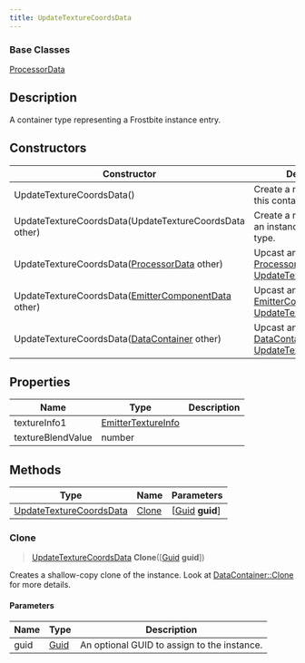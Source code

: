 ```yaml
---
title: UpdateTextureCoordsData
---
```

### Base Classes

[ProcessorData](ProcessorData)

## Description

A container type representing a Frostbite instance entry.

## Constructors

| Constructor                                                                        | Description                                                                                                                           |
| ---------------------------------------------------------------------------------- | ------------------------------------------------------------------------------------------------------------------------------------- |
| UpdateTextureCoordsData()                                                          | Create a new instance of this container type.                                                                                         |
| UpdateTextureCoordsData(UpdateTextureCoordsData other)                             | Create a reference copy of an instance of the same type.                                                                              |
| UpdateTextureCoordsData([ProcessorData](ProcessorData) other)                      | Upcast an instance of type [ProcessorData](ProcessorData) to [UpdateTextureCoordsData](UpdateTextureCoordsData).                      |
| UpdateTextureCoordsData([EmitterComponentData](EmitterComponentData) other)        | Upcast an instance of type [EmitterComponentData](EmitterComponentData) to [UpdateTextureCoordsData](UpdateTextureCoordsData).        |
| UpdateTextureCoordsData([DataContainer](/vext/ref/shared/class/datacontainer) other) | Upcast an instance of type [DataContainer](/vext/ref/shared/class/datacontainer) to [UpdateTextureCoordsData](UpdateTextureCoordsData). |

## Properties

| Name              | Type                                     | Description |
| ----------------- | ---------------------------------------- | ----------- |
| textureInfo1      | [EmitterTextureInfo](EmitterTextureInfo) |             |
| textureBlendValue | number                                   |             |

## Methods

| Type                                               | Name            | Parameters                                     |
| -------------------------------------------------- | --------------- | ---------------------------------------------- |
| [UpdateTextureCoordsData](UpdateTextureCoordsData) | [Clone](#clone) | \[[Guid](/vext/ref/shared/class/guid) **guid**\] |

### Clone

> [UpdateTextureCoordsData](UpdateTextureCoordsData) **Clone**(\[[Guid](/vext/ref/shared/class/guid) **guid**\])

Creates a shallow-copy clone of the instance. Look at [DataContainer::Clone](/vext/ref/shared/class/datacontainer#clone) for more details.

#### Parameters

| Name | Type         | Description                                 |
| ---- | ------------ | ------------------------------------------- |
| guid | [Guid](Guid) | An optional GUID to assign to the instance. |
